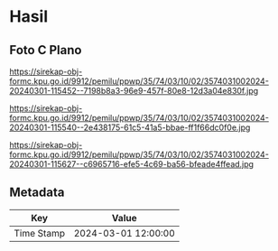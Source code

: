 # Hasil

## Foto C Plano

https://sirekap-obj-formc.kpu.go.id/9912/pemilu/ppwp/35/74/03/10/02/3574031002024-20240301-115452--7198b8a3-96e9-457f-80e8-12d3a04e830f.jpg

https://sirekap-obj-formc.kpu.go.id/9912/pemilu/ppwp/35/74/03/10/02/3574031002024-20240301-115540--2e438175-61c5-41a5-bbae-ff1f66dc0f0e.jpg

https://sirekap-obj-formc.kpu.go.id/9912/pemilu/ppwp/35/74/03/10/02/3574031002024-20240301-115627--c6965716-efe5-4c69-ba56-bfeade4ffead.jpg


## Metadata

| Key        | Value               |
| ---------- | ------------------- |
| Time Stamp | 2024-03-01 12:00:00 |



